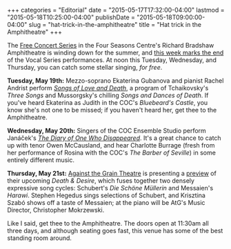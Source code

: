 +++
categories = "Editorial"
date = "2015-05-17T17:32:00-04:00"
lastmod = "2015-05-18T10:25:00-04:00"
publishDate = "2015-05-18T09:00:00-04:00"
slug = "hat-trick-in-the-amphitheatre"
title = "Hat trick in the Amphitheatre"
+++

The [Free Concert Series](http://www.coc.ca/PerformancesAndTickets/FreeConcertSeries.aspx) in the Four Seasons Centre's Richard Bradshaw Amphitheatre is winding down for the summer, and [this week marks the end](http://www.coc.ca/PerformancesAndTickets/FreeConcertSeries/May.aspx) of the Vocal Series performances. At noon this Tuesday, Wednesday, and Thursday, you can catch some stellar singing, *for free*.

**Tuesday, May 19th:** Mezzo-soprano Ekaterina Gubanova and pianist Rachel Andrist perform [*Songs of Love and Death*](http://files.coc.ca/pdfs/concert150519.pdf), a program of Tchaikovsky's *Three Songs* and Mussorgsky's chilling *Songs and Dances of Death*. If you've heard Ekaterina as Judith in the COC's *Bluebeard's Castle*, you know she's not one to be missed; if you haven't heard her, get thee to the Amphitheatre.

**Wednesday, May 20th:** Singers of the COC Ensemble Studio perform Janáček's [*The Diary of One Who Disappeared*](http://files.coc.ca/pdfs/concert150520.pdf). It's a great chance to catch up with tenor Owen McCausland, and hear Charlotte Burrage (fresh from her performance of Rosina with the COC's *The Barber of Seville*) in some entirely different music.

**Thursday, May 21st:** [Against the Grain Theatre](http://againstthegraintheatre.com/) is presenting a [preview](http://files.coc.ca/pdfs/concert150521.pdf) of their upcoming *Death & Desire*, which fuses together two densely expressive song cycles: Schubert's *Die Schöne Müllerin* and Messaien's *Harawi*. Stephen Hegedus sings selections of Schubert, and Krisztina Szabó shows off a taste of Messaien; at the piano will be AtG's Music Director, Christopher Mokrzewski.

Like I said, get thee to the Amphitheatre. The doors open at 11:30am all three days, and although seating goes fast, this venue has some of the best standing room around.
